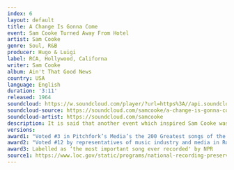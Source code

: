```yaml
---
index: 6
layout: default
title: A Change Is Gonna Come
event: Sam Cooke Turned Away From Hotel 
artist: Sam Cooke
genre: Soul, R&B
producer: Hugo & Luigi
label: RCA, Hollywood, Californa
writer: Sam Cooke
album: Ain't That Good News
country: USA
language: English
duration: '3:11'
released: 1964
soundcloud: https://w.soundcloud.com/player/?url=https%3A//api.soundcloud.com/tracks/326222437&color=%23fffad2&auto_play=false&hide_related=false&show_comments=true&show_user=true&show_reposts=false&show_teaser=true&visual=true
soundcloud-source: https://soundcloud.com/samcooke/a-change-is-gonna-come-3
soundcloud-artist: https://soundcloud.com/samcooke
description: It is said that another event which inspired Sam Cooke was inspired to write this song after watching Bob Dylan perform 'Blowing in the Wind' at the March on Washington on TV.
versions:
award1: "Voted #3 in Pitchfork’s Media’s the 200 Greatest songs of the 1960s"
award2: "Voted #12 by representatives of music industry and media in Rolling Stone’s Greatest Songs of   All Time"
award3: Labelled as ‘the most important song ever recorded' by NPR
source1: https://www.loc.gov/static/programs/national-recording-preservation-board/documents/AChangeIsGonnaCome.pdf
---
```

